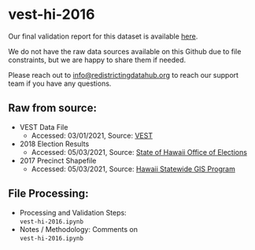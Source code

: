 # vest-hi-2016

Our final validation report for this dataset is available [here](https://redistrictingdatahub.org/dataset/vest-2016-hawaii-precinct-and-election-results/). 

We do not have the raw data sources available on this Github due to file constraints, but we are happy to share them if needed. 

Please reach out to info@redistrictingdatahub.org to reach our support team if you have any questions.

## **Raw from source:**
- VEST Data File
    -  Accessed: 03/01/2021, Source: [VEST](https://dataverse.harvard.edu/file.xhtml?persistentId=doi:10.7910/DVN/NH5S2I/DFM0EE&version=61.0 )
- 2018 Election Results 
    - Accessed: 05/03/2021, Source: [State of Hawaii Office of Elections](https://elections.hawaii.gov/election-results/) 
- 2017 Precinct Shapefile 
    - Accessed: 05/03/2021, Source: [Hawaii Statewide GIS Program](https://geoportal.hawaii.gov/datasets/cchnl::voter-precincts/about) 
  
## **File Processing:**
- Processing and Validation Steps: \
`vest-hi-2016.ipynb`
- Notes / Methodology: Comments on \
`vest-hi-2016.ipynb`
